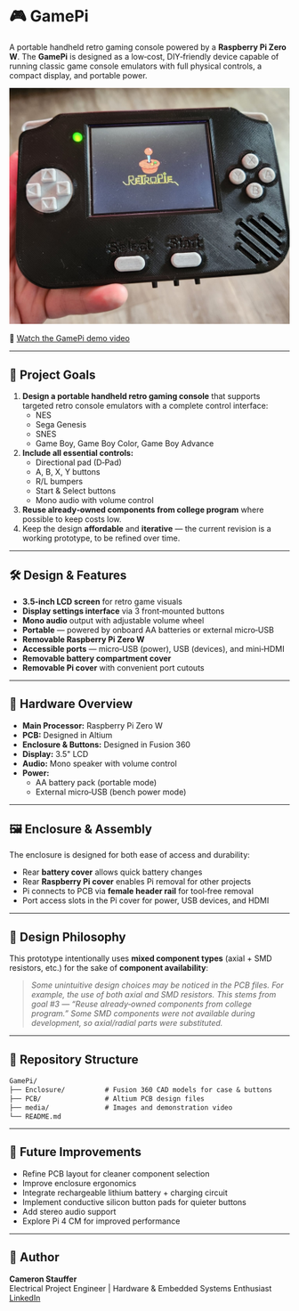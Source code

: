 # 🎮 GamePi

A portable handheld retro gaming console powered by a **Raspberry Pi Zero W**. The **GamePi** is designed as a low‑cost, DIY‑friendly device capable of running classic game console emulators with full physical controls, a compact display, and portable power.

![GamePi](media/GamePi.jpg)

🎥 [Watch the GamePi demo video](https://vimeo.com/1106315738?fl=pl&fe=sh)

---

## 🎯 Project Goals

1. **Design a portable handheld retro gaming console** that supports targeted retro console emulators with a complete control interface:
   - NES
   - Sega Genesis
   - SNES
   - Game Boy, Game Boy Color, Game Boy Advance
2. **Include all essential controls:**
   - Directional pad (D‑Pad)
   - A, B, X, Y buttons
   - R/L bumpers
   - Start & Select buttons
   - Mono audio with volume control
3. **Reuse already‑owned components from college program** where possible to keep costs low.
4. Keep the design **affordable** and **iterative** — the current revision is a working prototype, to be refined over time.

---

## 🛠 Design & Features

- **3.5‑inch LCD screen** for retro game visuals
- **Display settings interface** via 3 front‑mounted buttons
- **Mono audio** output with adjustable volume wheel
- **Portable** — powered by onboard AA batteries or external micro‑USB
- **Removable Raspberry Pi Zero W**
- **Accessible ports** — micro‑USB (power), USB (devices), and mini‑HDMI
- **Removable battery compartment cover**
- **Removable Pi cover** with convenient port cutouts

---

## 🧩 Hardware Overview

- **Main Processor:** Raspberry Pi Zero W
- **PCB:** Designed in Altium
- **Enclosure & Buttons:** Designed in Fusion 360
- **Display:** 3.5" LCD
- **Audio:** Mono speaker with volume control
- **Power:**
  - AA battery pack (portable mode)
  - External micro‑USB (bench power mode)

---

## 🖼 Enclosure & Assembly

The enclosure is designed for both ease of access and durability:
- Rear **battery cover** allows quick battery changes
- Rear **Raspberry Pi cover** enables Pi removal for other projects
- Pi connects to PCB via **female header rail** for tool‑free removal
- Port access slots in the Pi cover for power, USB devices, and HDMI

---

## 📜 Design Philosophy

This prototype intentionally uses **mixed component types** (axial + SMD resistors, etc.) for the sake of **component availability**:
> _Some unintuitive design choices may be noticed in the PCB files. For example, the use of both axial and SMD resistors. This stems from goal #3 — “Reuse already‑owned components from college program.” Some SMD components were not available during development, so axial/radial parts were substituted._

---

## 📂 Repository Structure

    GamePi/
    ├── Enclosure/          # Fusion 360 CAD models for case & buttons
    ├── PCB/                # Altium PCB design files
    ├── media/              # Images and demonstration video
    └── README.md 
---

## 🚀 Future Improvements

- Refine PCB layout for cleaner component selection
- Improve enclosure ergonomics
- Integrate rechargeable lithium battery + charging circuit
- Implement conductive silicon button pads for quieter buttons
- Add stereo audio support
- Explore Pi 4 CM for improved performance

---

## 👤 Author

**Cameron Stauffer**  
Electrical Project Engineer | Hardware & Embedded Systems Enthusiast  
[LinkedIn](www.linkedin.com/in/cameronstauffer)
